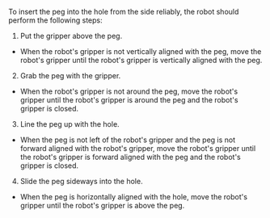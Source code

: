 To insert the peg into the hole from the side reliably, the robot should perform the following steps:

1. Put the gripper above the peg.
- When the robot's gripper is not vertically aligned with the peg, move the robot's gripper until the robot's gripper is vertically aligned with the peg.

2. Grab the peg with the gripper.
- When the robot's gripper is not around the peg, move the robot's gripper until the robot's gripper is around the peg and the robot's gripper is closed.

3. Line the peg up with the hole.
- When the peg is not left of the robot's gripper and the peg is not forward aligned with the robot's gripper, move the robot's gripper until the robot's gripper is forward aligned with the peg and the robot's gripper is closed.

4. Slide the peg sideways into the hole.
- When the peg is horizontally aligned with the hole, move the robot's gripper until the robot's gripper is above the peg.